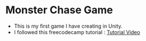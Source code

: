 # Monster Chase Game 

- This is my first game I have creating in Unity. 
- I followed this freecodecamp tutorial : [Tutorial Video](https://www.youtube.com/watch?v=gB1F9G0JXOo&t=51s) 
